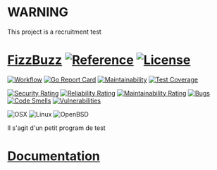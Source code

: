 # WARNING
This project is a recruitment test

# [FizzBuzz](https://anotherhope.github.io/FizzBuzz/) [![Reference](https://pkg.go.dev/badge/github.com/anotherhope/FizzBuzz.svg)](https://pkg.go.dev/github.com/anotherhope/FizzBuzz) [![License](https://img.shields.io:/github/license/anotherhope/FizzBuzz)](https://github.com/anotherhope/FizzBuzz/blob/main/LICENSE.md)

[![Workflow](https://img.shields.io:/github/workflow/status/anotherhope/FizzBuzz/Go)](https://github.com/anotherhope/FizzBuzz/actions/workflows/build.yml)
[![Go Report Card](https://goreportcard.com/badge/github.com/anotherhope/FizzBuzz)](https://goreportcard.com/report/github.com/anotherhope/FizzBuzz)
[![Maintainability](https://api.codeclimate.com/v1/badges/d5102bdf5504b9ce56ce/maintainability)](https://codeclimate.com/github/anotherhope/FizzBuzz/maintainability)
[![Test Coverage](https://api.codeclimate.com/v1/badges/d5102bdf5504b9ce56ce/test_coverage)](https://codeclimate.com/github/anotherhope/FizzBuzz/test_coverage)

[![Security Rating](https://sonarcloud.io/api/project_badges/measure?project=anotherhope_FizzBuzz&metric=security_rating)](https://sonarcloud.io/summary/new_code?id=anotherhope_FizzBuzz)
[![Reliability Rating](https://sonarcloud.io/api/project_badges/measure?project=anotherhope_FizzBuzz&metric=reliability_rating)](https://sonarcloud.io/summary/new_code?id=anotherhope_FizzBuzz)
[![Maintainability Rating](https://sonarcloud.io/api/project_badges/measure?project=anotherhope_FizzBuzz&metric=sqale_rating)](https://sonarcloud.io/summary/new_code?id=anotherhope_FizzBuzz)
[![Bugs](https://sonarcloud.io/api/project_badges/measure?project=anotherhope_FizzBuzz&metric=bugs)](https://sonarcloud.io/summary/new_code?id=anotherhope_FizzBuzz)
[![Code Smells](https://sonarcloud.io/api/project_badges/measure?project=anotherhope_FizzBuzz&metric=code_smells)](https://sonarcloud.io/summary/new_code?id=anotherhope_FizzBuzz)
[![Vulnerabilities](https://sonarcloud.io/api/project_badges/measure?project=anotherhope_FizzBuzz&metric=vulnerabilities)](https://sonarcloud.io/summary/new_code?id=anotherhope_FizzBuzz)


![OSX](https://img.shields.io/badge/OSX%20(amd%7Carm)-595959?logo=apple&logoColor=F0F0F0)
![Linux](https://img.shields.io/badge/Linux%20(amd%7Carm)-595959?logo=linux&logoColor=F0F0F0)
![OpenBSD](https://img.shields.io/badge/OpenBSD%20(amd%7Carm)-595959?logo=openbsd&logoColor=F0F0F0)

Il s'agit d'un petit program de test

# [Documentation](app "FizzBuzz")